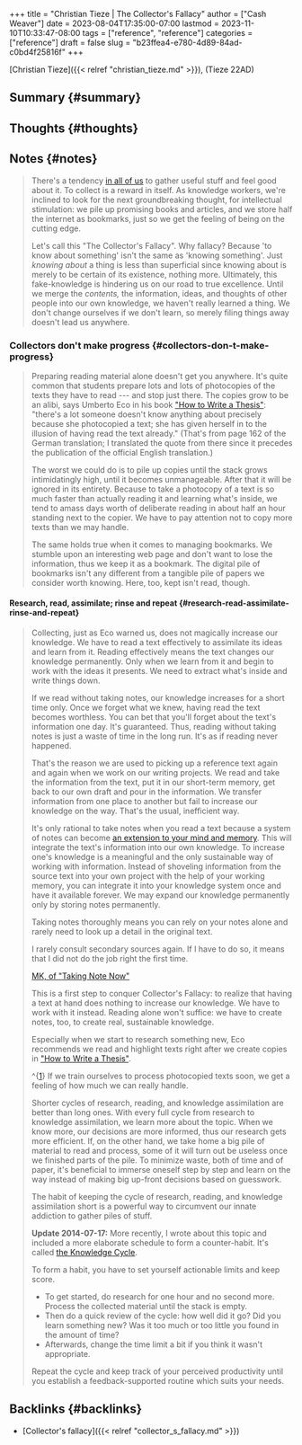 +++
title = "Christian Tieze | The Collector's Fallacy"
author = ["Cash Weaver"]
date = 2023-08-04T17:35:00-07:00
lastmod = 2023-11-10T10:33:47-08:00
tags = ["reference", "reference"]
categories = ["reference"]
draft = false
slug = "b23ffea4-e780-4d89-84ad-c0bd4f25816f"
+++

[Christian Tieze]({{< relref "christian_tieze.md" >}}), (Tieze 22AD)


## Summary {#summary}


## Thoughts {#thoughts}


## Notes {#notes}

> There's a tendency [in all of us](https://zettelkasten.de/posts/collectors-fallacy-confession/) to gather useful stuff and feel good about it. To collect is a reward in itself. As knowledge workers, we're inclined to look for the next groundbreaking thought, for intellectual stimulation: we pile up promising books and articles, and we store half the internet as bookmarks, just so we get the feeling of being on the cutting edge.
>
> Let's call this "The Collector's Fallacy". Why fallacy? Because 'to know about something' isn't the same as 'knowing something'. Just _knowing about_ a thing is less than superficial since knowing about is merely to be certain of its existence, nothing more. Ultimately, this fake-knowledge is hindering us on our road to true excellence. Until we merge the _contents,_ the information, ideas, and thoughts of other people into our own knowledge, we haven't really learned a thing. We don't change ourselves if we don't learn, so merely filing things away doesn't lead us anywhere.


### Collectors don't make progress {#collectors-don-t-make-progress}

> Preparing reading material alone doesn't get you anywhere. It's quite common that students prepare lots and lots of photocopies of the texts they have to read --- and stop just there. The copies grow to be an alibi, says Umberto Eco in his book ["How to Write a Thesis"](https://www.amazon.com/How-Write-Thesis-MIT-Press/dp/0262527138/ref=as_li_ss_tl?ie=UTF8&linkCode=ll1&tag=ctzettelkasten-20&linkId=74f6517a8c4df9f357cf9781972b7fb1&language=en_US): "there's a lot someone doesn't know anything about precisely because she photocopied a text; she has given herself in to the illusion of having read the text already." (That's from page 162 of the German translation; I translated the quote from there since it precedes the publication of the official English translation.)
>
> The worst we could do is to pile up copies until the stack grows intimidatingly high, until it becomes unmanageable. After that it will be ignored in its entirety. Because to take a photocopy of a text is so much faster than actually reading it and learning what's inside, we tend to amass days worth of deliberate reading in about half an hour standing next to the copier. We have to pay attention not to copy more texts than we may handle.
>
> The same holds true when it comes to managing bookmarks. We stumble upon an interesting web page and don't want to lose the information, thus we keep it as a bookmark. The digital pile of bookmarks isn't any different from a tangible pile of papers we consider worth knowing. Here, too, kept isn't read, though.


#### Research, read, assimilate; rinse and repeat {#research-read-assimilate-rinse-and-repeat}

> Collecting, just as Eco warned us, does not magically increase our knowledge. We have to read a text effectively to assimilate its ideas and learn from it. Reading effectively means the text changes our knowledge permanently. Only when we learn from it and begin to work with the ideas it presents. We need to extract what's inside and write things down.
>
> If we read without taking notes, our knowledge increases for a short time only. Once we forget what we knew, having read the text becomes worthless. You can bet that you'll forget about the text's information one day. It's guaranteed. Thus, reading without taking notes is just a waste of time in the long run. It's as if reading never happened.
>
> That's the reason we are used to picking up a reference text again and again when we work on our writing projects. We read and take the information from the text, put it in our short-term memory, get back to our own draft and pour in the information. We transfer information from one place to another but fail to increase our knowledge on the way. That's the usual, inefficient way.
>
> It's only rational to take notes when you read a text because a system of notes can become [an extension to your mind and memory](https://zettelkasten.de/posts/extend-your-mind-and-memory-with-a-zettelkasten/). This will integrate the text's information into our own knowledge. To increase one's knowledge is a meaningful and the only sustainable way of working with information. Instead of shoveling information from the source text into your own project with the help of your working memory, you can integrate it into your knowledge system once and have it available forever. We may expand our knowledge permanently only by storing notes permanently.
>
> Taking notes thoroughly means you can rely on your notes alone and rarely need to look up a detail in the original text.
>
> <div class="quote2">
>
> I rarely consult secondary sources again. If I have to do so, it means that I did not do the job right the first time.<br />
>
> [MK, of "Taking Note Now"](http://takingnotenow.blogspot.com/2013/11/devonthink-reconsidered.html)
>
> </div>
>
> This is a first step to conquer Collector's Fallacy: to realize that having a text at hand does nothing to increase our knowledge. We have to work with it instead. Reading alone won't suffice: we have to create notes, too, to create real, sustainable knowledge.
>
> Especially when we start to research something new, Eco recommends we read and highlight texts right after we create copies in ["How to Write a Thesis"](https://www.amazon.com/How-Write-Thesis-MIT-Press/dp/0262527138/ref=as_li_ss_tl?ie=UTF8&linkCode=ll1&tag=ctzettelkasten-20&linkId=74f6517a8c4df9f357cf9781972b7fb1&language=en_US).
>
> ^{[1](https://zettelkasten.de/posts/collectors-fallacy/#fn1)} If we train ourselves to process photocopied texts soon, we get a feeling of how much we can really handle.
>
> Shorter cycles of research, reading, and knowledge assimilation are better than long ones. With every full cycle from research to knowledge assimilation, we learn more about the topic. When we know more, our decisions are more informed, thus our research gets more efficient. If, on the other hand, we take home a big pile of material to read and process, some of it will turn out be useless once we finished parts of the pile. To minimize waste, both of time and of paper, it's beneficial to immerse oneself step by step and learn on the way instead of making big up-front decisions based on guesswork.
>
> The habit of keeping the cycle of research, reading, and knowledge assimilation short is a powerful way to circumvent our innate addiction to gather piles of stuff.
>
> **Update 2014-07-17:** <span class="underline">More recently, I wrote about this topic and included a more elaborate schedule to form a counter-habit. It's called [the Knowledge Cycle](https://zettelkasten.de/posts/knowledge-cycle-efficiently-organize-writing-projects/).</span>
>
> To form a habit, you have to set yourself actionable limits and keep score.
>
> -   To get started, do research for one hour and no second more. Process the collected material until the stack is empty.
> -   Then do a quick review of the cycle: how well did it go? Did you learn something new? Was it too much or too little you found in the amount of time?
> -   Afterwards, change the time limit a bit if you think it wasn't appropriate.
>
> Repeat the cycle and keep track of your perceived productivity until you establish a feedback-supported routine which suits your needs.


## Backlinks {#backlinks}

-   [Collector's fallacy]({{< relref "collector_s_fallacy.md" >}})
